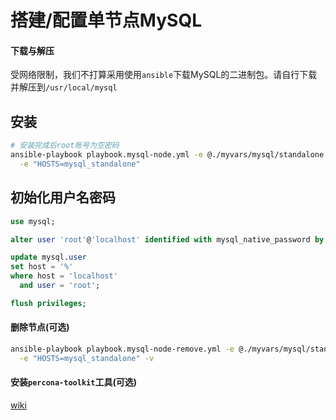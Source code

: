 # 搭建/配置单节点MySQL

#### 下载与解压

受网络限制，我们不打算采用使用`ansible`下载MySQL的二进制包。请自行下载并解压到`/usr/local/mysql`

## 安装

```bash
# 安装完成后root账号为空密码
ansible-playbook playbook.mysql-node.yml -e @./myvars/mysql/standalone.yml \
  -e "HOSTS=mysql_standalone"
```

## 初始化用户名密码

```sql
use mysql;

alter user 'root'@'localhost' identified with mysql_native_password by 'root';

update mysql.user
set host = '%'
where host = 'localhost'
  and user = 'root';

flush privileges;
```

#### 删除节点(可选)

```bash
ansible-playbook playbook.mysql-node-remove.yml -e @./myvars/mysql/standalone.yml \
  -e "HOSTS=mysql_standalone" -v
```

#### 安装`percona-toolkit`工具(可选)

[wiki](./percona-toolkit.md)